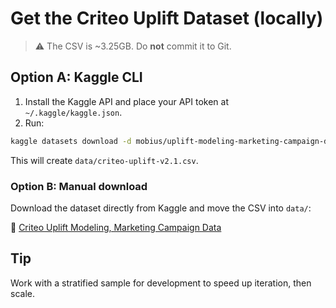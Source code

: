 # Get the Criteo Uplift Dataset (locally)

> ⚠️ The CSV is ~3.25GB. Do **not** commit it to Git.

## Option A: Kaggle CLI
1. Install the Kaggle API and place your API token at `~/.kaggle/kaggle.json`.
2. Run:
```bash
kaggle datasets download -d mobius/uplift-modeling-marketing-campaign-data -p data/ --unzip
```
This will create `data/criteo-uplift-v2.1.csv`.

### Option B: Manual download

Download the dataset directly from Kaggle and move the CSV into `data/`:

🔗 [Criteo Uplift Modeling, Marketing Campaign Data](https://www.kaggle.com/datasets/mobius/uplift-modeling-marketing-campaign-data)

## Tip
Work with a stratified sample for development to speed up iteration, then scale.
